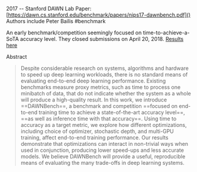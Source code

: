 2017 -- Stanford DAWN Lab
Paper: [https://dawn.cs.stanford.edu/benchmark/papers/nips17-dawnbench.pdf]()
Authors include Peter Bailis
#benchmark 

An early benchmark/competition seemingly focused on time-to-achieve-a-SoTA accuracy level.
They closed submissions on April 20, 2018.
[Results here](https://dawn.cs.stanford.edu/benchmark/)

Abstract
> Despite considerable research on systems, algorithms and hardware to speed up deep learning workloads, there is no standard means of evaluating end-to-end deep learning performance. Existing benchmarks measure proxy metrics, such as time to process one minibatch of data, that do not indicate whether the system as a whole will produce a high-quality result. In this work, we introduce ==DAWNBench==, a benchmark and competition ==focused on end-to-end training time to achieve a state-of-the-art accuracy level==, ==as well as inference time with that accuracy==. Using time to accuracy as a target metric, we explore how different optimizations, including choice of optimizer, stochastic depth, and multi-GPU training, affect end-to-end training performance. Our results demonstrate that optimizations can interact in non-trivial ways when used in conjunction, producing lower speed-ups and less accurate models. We believe DAWNBench will provide a useful, reproducible means of evaluating the many trade-offs in deep learning systems.
